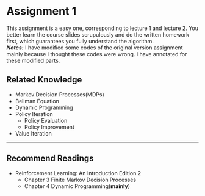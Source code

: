 # Assignment 1
This assignment is a easy one, corresponding to lecture 1 and lecture 2. You better learn the course slides scrupulously and do the written homework first, which guarantees you fully understand the algorithm.  
***Notes:*** I have modified some codes of the original version assignment mainly because I thought these codes were wrong. I have annotated for these modified parts.

## Related Knowledge
* Markov Decision Processes(MDPs) 
* Bellman Equation
* Dynamic Programming
* Policy Iteration
  * Policy Evaluation
  * Policy Improvement
* Value Iteration

***
## Recommend Readings
* Reinforcement Learning: An Introduction Edition 2
  * Chapter 3 Finite Markov Decision Processes
  * Chapter 4 Dynamic Programming(**mainly**)
